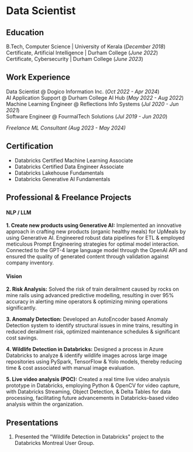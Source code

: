 # Data Scientist

## Education
B.Tech, Computer Science | University of Kerala (_December 2018_)  					       		
Certificate, Artificial Intelligence | Durham College (_June 2022_)  
Certificate, Cybersecurity | Durham College (_June 2023_)  

## Work Experience
Data Scientist @ Dogico Information Inc. (_Oct 2022 - Apr 2024_)  
AI Application Support @ Durham College AI Hub (_May 2022 - Aug 2022_)  
Machine Learning Engineer @ Reflections Info Systems (_Jul 2020 - Jun 2021_)  
Software Engineer @ FourmalTech Solutions (_Jul 2019 - Jun 2020_)  

*Freelance ML Consultant (Aug 2023 - May 2024)*

## Certification
- Databricks Certified Machine Learning Associate	
- Databricks Certified Data Engineer Associate
- Databricks Lakehouse Fundamentals	
- Databricks Generative AI Fundamentals

## Professional & Freelance Projects

#### **NLP / LLM**

**1. Create new products using Generative AI:** Implemented an innovative approach in crafting new products (organic healthy meals) for UpMeals by using Generative AI. Engineered robust data pipelines for ETL & employed meticulous Prompt Engineering strategies for optimal model interaction. Connected to the GPT-4 large language model through the OpenAI API and ensured the quality of generated content through validation against company inventory.

#### **Vision**

**2. Risk Analysis:** Solved the risk of train derailment caused by rocks on mine rails using advanced predictive modelling, resulting in over 95% accuracy in alerting mine operators & optimizing mining operations significantly.  

**3. Anomaly Detection:** Developed an AutoEncoder based Anomaly Detection system to identify structural issues in mine trains, resulting in reduced derailment risk, optimized maintenance schedules & significant cost savings.  

**4. Wildlife Detection in Databricks:** Designed a process in Azure Databricks to analyze & identify wildlife images across large image repositories using PySpark, TensorFlow & Yolo models, thereby reducing time & cost associated with manual image evaluation.  

**5. Live video analysis (POC):** Created a real time live video analysis prototype in Databricks, employing Python & OpenCV for video capture, with Databricks Streaming, Object Detection, & Delta Tables for data processing, facilitating future advancements in Databricks-based video analysis within the organization.  

## Presentations

1. Presented the "Wildlife Detection in Databricks" project to the Databricks Montreal User Group.
